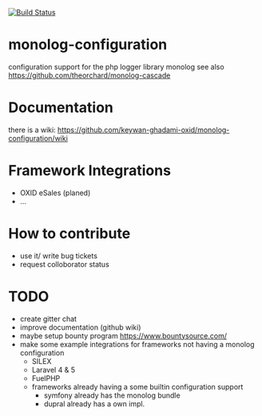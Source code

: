  
[![Build Status](https://travis-ci.org/keywan-ghadami-oxid/monolog-configuration.svg?branch=master)](https://travis-ci.org/keywan-ghadami-oxid/monolog-configuration)

# monolog-configuration
configuration support for the php logger library monolog
see also https://github.com/theorchard/monolog-cascade


# Documentation
there is a wiki:
https://github.com/keywan-ghadami-oxid/monolog-configuration/wiki


# Framework Integrations
- OXID eSales (planed)
- ...

# How to contribute
- use it/ write bug tickets
- request colloborator status

# TODO
- create gitter chat
- improve documentation (github wiki) 
- maybe setup bounty program https://www.bountysource.com/
- make some example integrations for frameworks not having a monolog configuration
  - SILEX 
  - Laravel 4 & 5  
  - FuelPHP 
  - frameworks already having a some builtin configuration support
    - symfony already has the monolog bundle
    - dupral already has a own impl.

